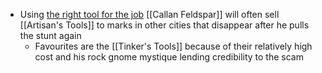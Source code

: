 - Using [the right tool for the job](https://5e.tools/classes.html#artificer_tce,state:feature=s2-1~isshowfluff=b1~sub-alchemist-tce=b1) [[Callan Feldspar]] will often sell [[Artisan's Tools]] to marks in other cities that disappear after he pulls the stunt again
	- Favourites are the [[Tinker's Tools]] because of their relatively high cost and his rock gnome mystique lending credibility to the scam